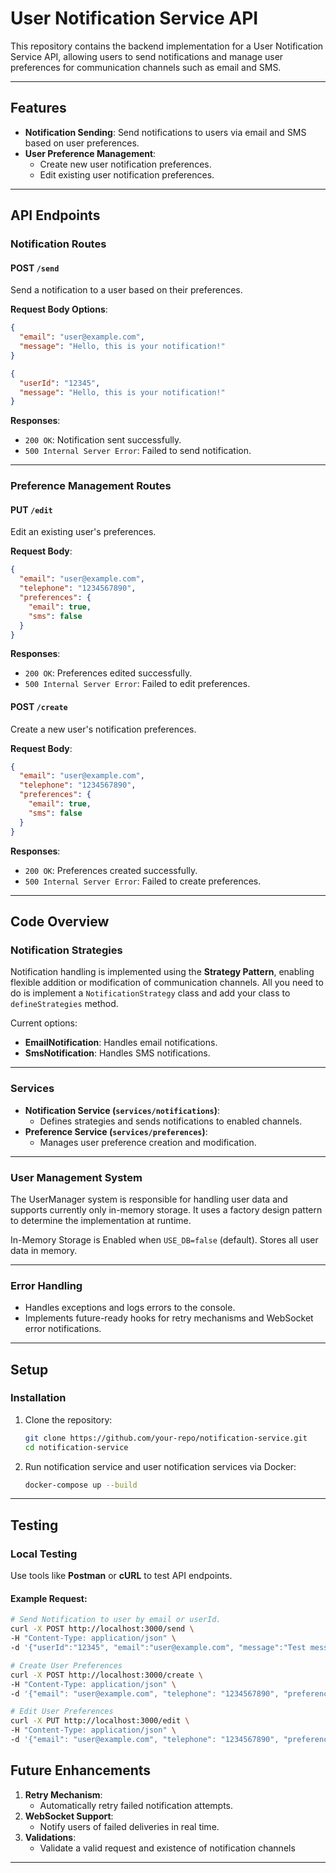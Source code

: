# User Notification Service API

This repository contains the backend implementation for a User Notification Service API, allowing users to send
notifications and manage user preferences for communication channels such as email and SMS.

---

## Features

- **Notification Sending**: Send notifications to users via email and SMS based on user preferences.
- **User Preference Management**:
    - Create new user notification preferences.
    - Edit existing user notification preferences.

---

## API Endpoints

### Notification Routes

#### **POST `/send`**

Send a notification to a user based on their preferences.

**Request Body Options**:

```json
{
  "email": "user@example.com",
  "message": "Hello, this is your notification!"
}
```

```json
{
  "userId": "12345",
  "message": "Hello, this is your notification!"
}
```

**Responses**:

- `200 OK`: Notification sent successfully.
- `500 Internal Server Error`: Failed to send notification.

---

### Preference Management Routes

#### **PUT `/edit`**

Edit an existing user's preferences.

**Request Body**:

```json
{
  "email": "user@example.com",
  "telephone": "1234567890",
  "preferences": {
    "email": true,
    "sms": false
  }
}
```

**Responses**:

- `200 OK`: Preferences edited successfully.
- `500 Internal Server Error`: Failed to edit preferences.

#### **POST `/create`**

Create a new user's notification preferences.

**Request Body**:

```json
{
  "email": "user@example.com",
  "telephone": "1234567890",
  "preferences": {
    "email": true,
    "sms": false
  }
}
```

**Responses**:

- `200 OK`: Preferences created successfully.
- `500 Internal Server Error`: Failed to create preferences.

---

## Code Overview

### **Notification Strategies**

Notification handling is implemented using the **Strategy Pattern**, enabling flexible addition or modification of
communication channels. All you need to do is implement a `NotificationStrategy` class and add your class to `defineStrategies` method.

Current options:
- **EmailNotification**: Handles email notifications.
- **SmsNotification**: Handles SMS notifications.

---

### **Services**

- **Notification Service (`services/notifications`)**:
    - Defines strategies and sends notifications to enabled channels.
- **Preference Service (`services/preferences`)**:
    - Manages user preference creation and modification.

---
### **User Management System**

The UserManager system is responsible for handling user data and supports currently only in-memory storage. It uses a factory design pattern to determine the implementation at runtime.

In-Memory Storage is Enabled when `USE_DB=false` (default).
Stores all user data in memory.

---

### **Error Handling**

- Handles exceptions and logs errors to the console.
- Implements future-ready hooks for retry mechanisms and WebSocket error notifications.

---

## Setup

### Installation

1. Clone the repository:
   ```bash
   git clone https://github.com/your-repo/notification-service.git
   cd notification-service
   ```

2. Run notification service and user notification services via Docker:
   ```bash
   docker-compose up --build
   ```

---

## Testing

### Local Testing

Use tools like **Postman** or **cURL** to test API endpoints.

#### Example Request:

```bash
# Send Notification to user by email or userId.
curl -X POST http://localhost:3000/send \
-H "Content-Type: application/json" \
-d '{"userId":"12345", "email":"user@example.com", "message":"Test message"}'

# Create User Preferences
curl -X POST http://localhost:3000/create \
-H "Content-Type: application/json" \
-d '{"email": "user@example.com", "telephone": "1234567890", "preferences": {"email": true, "sms": false}}'

# Edit User Preferences
curl -X PUT http://localhost:3000/edit \
-H "Content-Type: application/json" \
-d '{"email": "user@example.com", "telephone": "1234567890", "preferences": {"email": true, "sms": true}}'
```

## Future Enhancements

1. **Retry Mechanism**:
    - Automatically retry failed notification attempts.
2. **WebSocket Support**:
    - Notify users of failed deliveries in real time.
3. **Validations**:
    - Validate a valid request and existence of notification channels

---